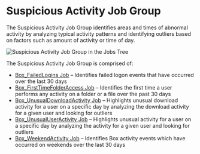 # Suspicious Activity Job Group

The Suspicious Activity Job Group identifies areas and times of abnormal activity by analyzing
typical activity patterns and identifying outliers based on factors such as amount of activity or
time of day.

![Suspicious Activity Job Group in the Jobs Tree](/img/product_docs/accessanalyzer/admin/hostmanagement/jobstree.webp)

The Suspicious Activity Job Group is comprised of:

- [Box_FailedLogins Job](/docs/accessanalyzer/12.0/solutions/box/activity/suspiciousactivity/box-failedlogins.md) – Identifies failed logon events that have occurred
  over the last 30 days
- [Box_FirstTimeFolderAccess Job](/docs/accessanalyzer/12.0/solutions/box/activity/suspiciousactivity/box-firsttimefolderaccess.md) – Identifies the first time a user
  performs any activity on a folder or a file over the past 30 days
- [Box_UnusualDownloadActivity Job](/docs/accessanalyzer/12.0/solutions/box/activity/suspiciousactivity/box-unusualdownloadactivity.md) – Highlights unusual download
  activity for a user on a specific day by analyzing the download activity for a given user and
  looking for outliers
- [Box_UnusualUserActivity Job](/docs/accessanalyzer/12.0/solutions/box/activity/suspiciousactivity/box-unusualuseractivity.md) – Highlights unusual activity for a user
  on a specific day by analyzing the activity for a given user and looking for outliers
- [Box_WeekendActivity Job](/docs/accessanalyzer/12.0/solutions/box/activity/suspiciousactivity/box-weekendactivity.md) – Identifies Box activity events which have
  occurred on weekends over the last 30 days
